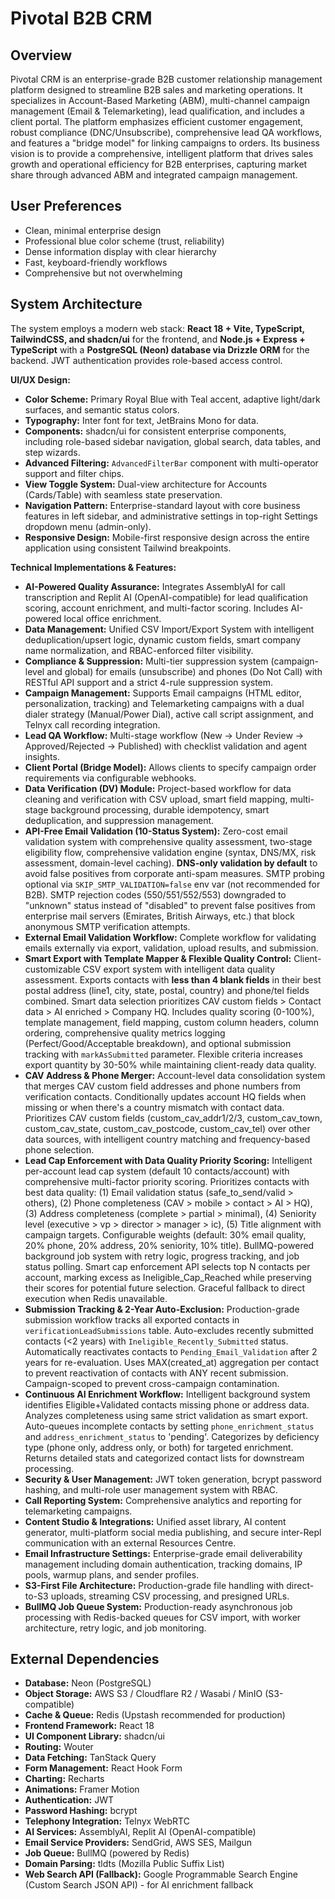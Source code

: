 # Pivotal B2B CRM

## Overview
Pivotal CRM is an enterprise-grade B2B customer relationship management platform designed to streamline B2B sales and marketing operations. It specializes in Account-Based Marketing (ABM), multi-channel campaign management (Email & Telemarketing), lead qualification, and includes a client portal. The platform emphasizes efficient customer engagement, robust compliance (DNC/Unsubscribe), comprehensive lead QA workflows, and features a "bridge model" for linking campaigns to orders. Its business vision is to provide a comprehensive, intelligent platform that drives sales growth and operational efficiency for B2B enterprises, capturing market share through advanced ABM and integrated campaign management.

## User Preferences
- Clean, minimal enterprise design
- Professional blue color scheme (trust, reliability)
- Dense information display with clear hierarchy
- Fast, keyboard-friendly workflows
- Comprehensive but not overwhelming

## System Architecture
The system employs a modern web stack: **React 18 + Vite, TypeScript, TailwindCSS, and shadcn/ui** for the frontend, and **Node.js + Express + TypeScript** with a **PostgreSQL (Neon) database via Drizzle ORM** for the backend. JWT authentication provides role-based access control.

**UI/UX Design:**
- **Color Scheme:** Primary Royal Blue with Teal accent, adaptive light/dark surfaces, and semantic status colors.
- **Typography:** Inter font for text, JetBrains Mono for data.
- **Components:** shadcn/ui for consistent enterprise components, including role-based sidebar navigation, global search, data tables, and step wizards.
- **Advanced Filtering:** `AdvancedFilterBar` component with multi-operator support and filter chips.
- **View Toggle System:** Dual-view architecture for Accounts (Cards/Table) with seamless state preservation.
- **Navigation Pattern:** Enterprise-standard layout with core business features in left sidebar, and administrative settings in top-right Settings dropdown menu (admin-only).
- **Responsive Design:** Mobile-first responsive design across the entire application using consistent Tailwind breakpoints.

**Technical Implementations & Features:**
- **AI-Powered Quality Assurance:** Integrates AssemblyAI for call transcription and Replit AI (OpenAI-compatible) for lead qualification scoring, account enrichment, and multi-factor scoring. Includes AI-powered local office enrichment.
- **Data Management:** Unified CSV Import/Export System with intelligent deduplication/upsert logic, dynamic custom fields, smart company name normalization, and RBAC-enforced filter visibility.
- **Compliance & Suppression:** Multi-tier suppression system (campaign-level and global) for emails (unsubscribe) and phones (Do Not Call) with RESTful API support and a strict 4-rule suppression system.
- **Campaign Management:** Supports Email campaigns (HTML editor, personalization, tracking) and Telemarketing campaigns with a dual dialer strategy (Manual/Power Dial), active call script assignment, and Telnyx call recording integration.
- **Lead QA Workflow:** Multi-stage workflow (New → Under Review → Approved/Rejected → Published) with checklist validation and agent insights.
- **Client Portal (Bridge Model):** Allows clients to specify campaign order requirements via configurable webhooks.
- **Data Verification (DV) Module:** Project-based workflow for data cleaning and verification with CSV upload, smart field mapping, multi-stage background processing, durable idempotency, smart deduplication, and suppression management.
- **API-Free Email Validation (10-Status System):** Zero-cost email validation system with comprehensive quality assessment, two-stage eligibility flow, comprehensive validation engine (syntax, DNS/MX, risk assessment, domain-level caching). **DNS-only validation by default** to avoid false positives from corporate anti-spam measures. SMTP probing optional via `SKIP_SMTP_VALIDATION=false` env var (not recommended for B2B). SMTP rejection codes (550/551/552/553) downgraded to "unknown" status instead of "disabled" to prevent false positives from enterprise mail servers (Emirates, British Airways, etc.) that block anonymous SMTP verification attempts.
- **External Email Validation Workflow:** Complete workflow for validating emails externally via export, validation, upload results, and submission.
- **Smart Export with Template Mapper & Flexible Quality Control:** Client-customizable CSV export system with intelligent data quality assessment. Exports contacts with **less than 4 blank fields** in their best postal address (line1, city, state, postal, country) and phone/tel fields combined. Smart data selection prioritizes CAV custom fields > Contact data > AI enriched > Company HQ. Includes quality scoring (0-100%), template management, field mapping, custom column headers, column ordering, comprehensive quality metrics logging (Perfect/Good/Acceptable breakdown), and optional submission tracking with `markAsSubmitted` parameter. Flexible criteria increases export quantity by 30-50% while maintaining client-ready data quality.
- **CAV Address & Phone Merger:** Account-level data consolidation system that merges CAV custom field addresses and phone numbers from verification contacts. Conditionally updates account HQ fields when missing or when there's a country mismatch with contact data. Prioritizes CAV custom fields (custom_cav_addr1/2/3, custom_cav_town, custom_cav_state, custom_cav_postcode, custom_cav_tel) over other data sources, with intelligent country matching and frequency-based phone selection.
- **Lead Cap Enforcement with Data Quality Priority Scoring:** Intelligent per-account lead cap system (default 10 contacts/account) with comprehensive multi-factor priority scoring. Prioritizes contacts with best data quality: (1) Email validation status (safe_to_send/valid > others), (2) Phone completeness (CAV > mobile > contact > AI > HQ), (3) Address completeness (complete > partial > minimal), (4) Seniority level (executive > vp > director > manager > ic), (5) Title alignment with campaign targets. Configurable weights (default: 30% email quality, 20% phone, 20% address, 20% seniority, 10% title). BullMQ-powered background job system with retry logic, progress tracking, and job status polling. Smart cap enforcement API selects top N contacts per account, marking excess as Ineligible_Cap_Reached while preserving their scores for potential future selection. Graceful fallback to direct execution when Redis unavailable.
- **Submission Tracking & 2-Year Auto-Exclusion:** Production-grade submission workflow tracks all exported contacts in `verificationLeadSubmissions` table. Auto-excludes recently submitted contacts (<2 years) with `Ineligible_Recently_Submitted` status. Automatically reactivates contacts to `Pending_Email_Validation` after 2 years for re-evaluation. Uses MAX(created_at) aggregation per contact to prevent reactivation of contacts with ANY recent submission. Campaign-scoped to prevent cross-campaign contamination.
- **Continuous AI Enrichment Workflow:** Intelligent background system identifies Eligible+Validated contacts missing phone or address data. Analyzes completeness using same strict validation as smart export. Auto-queues incomplete contacts by setting `phone_enrichment_status` and `address_enrichment_status` to 'pending'. Categorizes by deficiency type (phone only, address only, or both) for targeted enrichment. Returns detailed stats and categorized contact lists for downstream processing.
- **Security & User Management:** JWT token generation, bcrypt password hashing, and multi-role user management system with RBAC.
- **Call Reporting System:** Comprehensive analytics and reporting for telemarketing campaigns.
- **Content Studio & Integrations:** Unified asset library, AI content generator, multi-platform social media publishing, and secure inter-Repl communication with an external Resources Centre.
- **Email Infrastructure Settings:** Enterprise-grade email deliverability management including domain authentication, tracking domains, IP pools, warmup plans, and sender profiles.
- **S3-First File Architecture:** Production-grade file handling with direct-to-S3 uploads, streaming CSV processing, and presigned URLs.
- **BullMQ Job Queue System:** Production-ready asynchronous job processing with Redis-backed queues for CSV import, with worker architecture, retry logic, and job monitoring.

## External Dependencies
- **Database:** Neon (PostgreSQL)
- **Object Storage:** AWS S3 / Cloudflare R2 / Wasabi / MinIO (S3-compatible)
- **Cache & Queue:** Redis (Upstash recommended for production)
- **Frontend Framework:** React 18
- **UI Component Library:** shadcn/ui
- **Routing:** Wouter
- **Data Fetching:** TanStack Query
- **Form Management:** React Hook Form
- **Charting:** Recharts
- **Animations:** Framer Motion
- **Authentication:** JWT
- **Password Hashing:** bcrypt
- **Telephony Integration:** Telnyx WebRTC
- **AI Services:** AssemblyAI, Replit AI (OpenAI-compatible)
- **Email Service Providers:** SendGrid, AWS SES, Mailgun
- **Job Queue:** BullMQ (powered by Redis)
- **Domain Parsing:** tldts (Mozilla Public Suffix List)
- **Web Search API (Fallback):** Google Programmable Search Engine (Custom Search JSON API) - for AI enrichment fallback